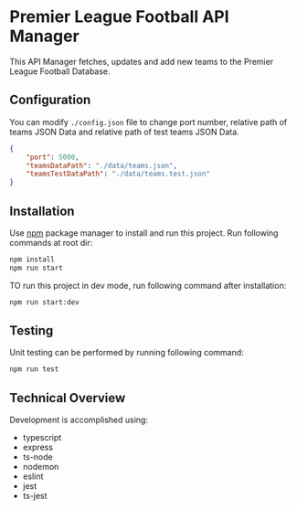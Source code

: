 # Premier League Football API Manager

This API Manager fetches, updates and add new teams to the Premier League Football Database.

## Configuration

You can modify `./config.json` file to change port number, relative path of teams JSON Data and  relative path of test teams JSON Data.

```json
{
    "port": 5000,
    "teamsDataPath": "./data/teams.json",
    "teamsTestDataPath": "./data/teams.test.json"
}
```


## Installation

Use [npm](https://www.npmjs.com/) package manager to install and run this project.
Run following commands at root dir:

```bash
npm install
npm run start
```

TO run this project in dev mode, run following command after installation:

```bash
npm run start:dev
```

## Testing

Unit testing can be performed by running following command:

```bash
npm run test
```

## Technical Overview

Development is accomplished using:

- typescript
- express
- ts-node
- nodemon
- eslint
- jest
- ts-jest
